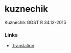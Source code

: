 # kuznechik
Kuznechik GOST R 34.12-2015

### Links

* [Translation](https://gostperevod.com/gost-r-34-12-2015.html?___store=default&___from_store=default)


